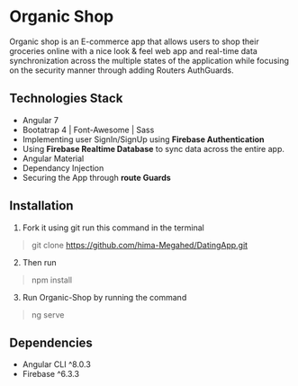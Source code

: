 # Organic Shop
Organic shop is an E-commerce app that allows users to shop their groceries online with a nice look & feel web app and real-time data synchronization across the multiple states of the application while focusing on the security manner through adding Routers AuthGuards.

## Technologies Stack
- Angular 7
- Bootatrap 4 | Font-Awesome | Sass
- Implementing user SignIn/SignUp using **Firebase Authentication**
- Using **Firebase Realtime Database** to sync data across the entire app.
- Angular Material
- Dependancy Injection
- Securing the App through **route Guards**

## Installation
1. Fork it using git run this command in the terminal
> git clone https://github.com/hima-Megahed/DatingApp.git
2. Then run
> npm install
3. Run Organic-Shop by running the command
> ng serve

## Dependencies
- Angular CLI ^8.0.3
- Firebase  ^6.3.3
